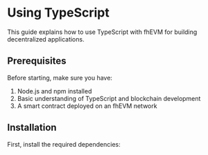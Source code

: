 # Using TypeScript

This guide explains how to use TypeScript with fhEVM for building decentralized applications.

## Prerequisites

Before starting, make sure you have:

1. Node.js and npm installed
2. Basic understanding of TypeScript and blockchain development
3. A smart contract deployed on an fhEVM network

## Installation

First, install the required dependencies:
